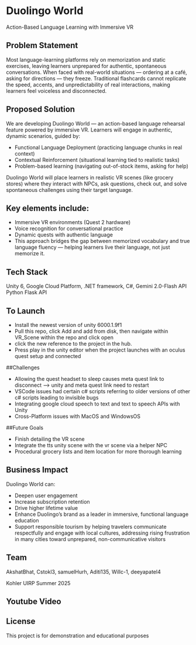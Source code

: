 # Duolingo World
Action-Based Language Learning with Immersive VR

## Problem Statement
Most language-learning platforms rely on memorization and static exercises, leaving learners unprepared for authentic, spontaneous conversations. When faced with real-world situations — ordering at a café, asking for directions — they freeze. Traditional flashcards cannot replicate the speed, accents, and unpredictability of real interactions, making learners feel voiceless and disconnected.

## Proposed Solution
We are developing Duolingo World — an action-based language rehearsal feature powered by immersive VR. Learners will engage in authentic, dynamic scenarios, guided by:
- Functional Language Deployment (practicing language chunks in real context)
- Contextual Reinforcement (situational learning tied to realistic tasks)
- Problem-based learning (navigating out-of-stock items, asking for help)

Duolingo World will place learners in realistic VR scenes (like grocery stores) where they interact with NPCs, ask questions, check out, and solve spontaneous challenges using their target language.

## Key elements include:
- Immersive VR environments (Quest 2 hardware)
- Voice recognition for conversational practice
- Dynamic quests with authentic language
- This approach bridges the gap between memorized vocabulary and true language fluency — helping learners live their language, not just memorize it.

## Tech Stack
Unity 6,
Google Cloud Platform,
.NET framework,
C#,
Gemini 2.0-Flash API
Python
Flask API

## To Launch
- Install the newest version of unity 6000.1.9f1
- Pull this repo, click Add and add from disk, then navigate within VR_Scene within the repo and click open
- click the new reference to the project in the hub.
- Press play in the unity editor when the project launches with an oculus quest setup and connected

##Challenges
- Allowing the quest headset to sleep causes meta quest link to disconnect --> unity and meta quest link need to restart
- VSCode issues had certain c# scripts referring to older versions of other c# scripts leading to invisible bugs
- Integrating google cloud speech to text and text to speech APIs with Unity
- Cross-Platform issues with MacOS and WindowsOS

##Future Goals
- Finish detailing the VR scene
- Integrate the tts unity scene with the vr scene via a helper NPC
- Procedural grocery lists and item location for more thorough learning

## Business Impact
Duolingo World can:
- Deepen user engagement
- Increase subscription retention
- Drive higher lifetime value
- Enhance Duolingo’s brand as a leader in immersive, functional language education
- Support responsible tourism by helping travelers communicate respectfully and engage with local cultures, addressing rising frustration in many cities toward unprepared, non-communicative visitors

## Team
AkshatBhat, Cstokl3, samuelHurh, Aditi135, Willc-1, deeyapatel4

Kohler UIRP Summer 2025 


## Youtube Video

## License
This project is for demonstration and educational purposes
